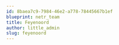 ```yaml
---
id: 8baea7c9-7984-46e2-a778-78445667b1ef
blueprint: netr_team
title: Feyenoord
author: little_admin
slug: feyenoord
---
```

